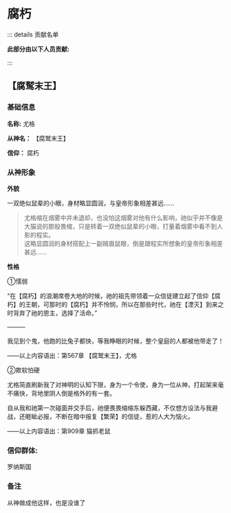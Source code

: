 # 腐朽
::: details 贡献名单

**此部分由以下人员贡献:**
<MemberBlock :filterNames="teamMembers" />

<script setup>

const teamMembers = [
"未央",
"初压",
"琥珀",
"诺维",
];
</script>

:::

## 【腐鹫末王】

### 基础信息

**名称:** 尤格

**从神名：** 【腐鹫末王】

**信仰：** 腐朽

### 从神形象

**外貌** 

一双绝似鼠辈的小眼，身材略显圆润，与皇帝形象相差甚远......

> 尤格缩在烟雾中并未退却，也没怕这烟雾对他有什么影响，祂似乎并不像是大猫说的那般畏缩，只是转着一双绝似鼠辈的小眼，打量着烟雾中看不到人影的程实。  
> 这略显圆润的身材搭配上一副贼眉鼠眼，倒是跟程实所想象的皇帝形象相差甚远......

**性格** 

①懦弱

“在【腐朽】的浪潮席卷大地的时候，祂的祖先带领着一众信徒建立起了信仰【腐朽】的王朝，可那时的【腐朽】并不怜悯，所以在那些时代，祂在【湮灭】到来之时背弃了祂的恩主，选择了活命。”

———

我见到个鬼，他跑的比兔子都快，等我睁眼的时候，整个皇庭的人都被他带走了！

——以上内容语出：第567章 【腐鹫末王】，尤格

②欺软怕硬

尤格简直刷新我了对神明的认知下限，身为一个令使，身为一位从神，打起架来毫不痛快，背地里阴人倒是格外的有一套。

自从我和祂第一次碰面并交手后，祂便畏畏缩缩东躲西藏，不仅想方设法与我避战，还睚眦必报，不断在暗中报复【繁荣】的信徒，惹的人大为恼火。

——以上内容语出：第909章 猫抓老鼠

### 信仰群体:
罗纳斯国

### 备注
从神做成他这样，也是没谁了